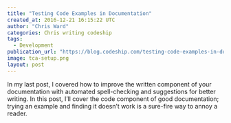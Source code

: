 ```yaml
---
title: "Testing Code Examples in Documentation"
created_at: 2016-12-21 16:15:22 UTC
author: "Chris Ward"
categories: Chris writing codeship
tags: 
  - Development
publication_url: "https://blog.codeship.com/testing-code-examples-in-documentation/"
image: tca-setup.png
layout: post
---
```

In my last post, I covered how to improve the written component of your documentation with automated spell-checking and suggestions for better writing. In this post, I’ll cover the code component of good documentation; trying an example and finding it doesn’t work is a sure-fire way to annoy a reader.

